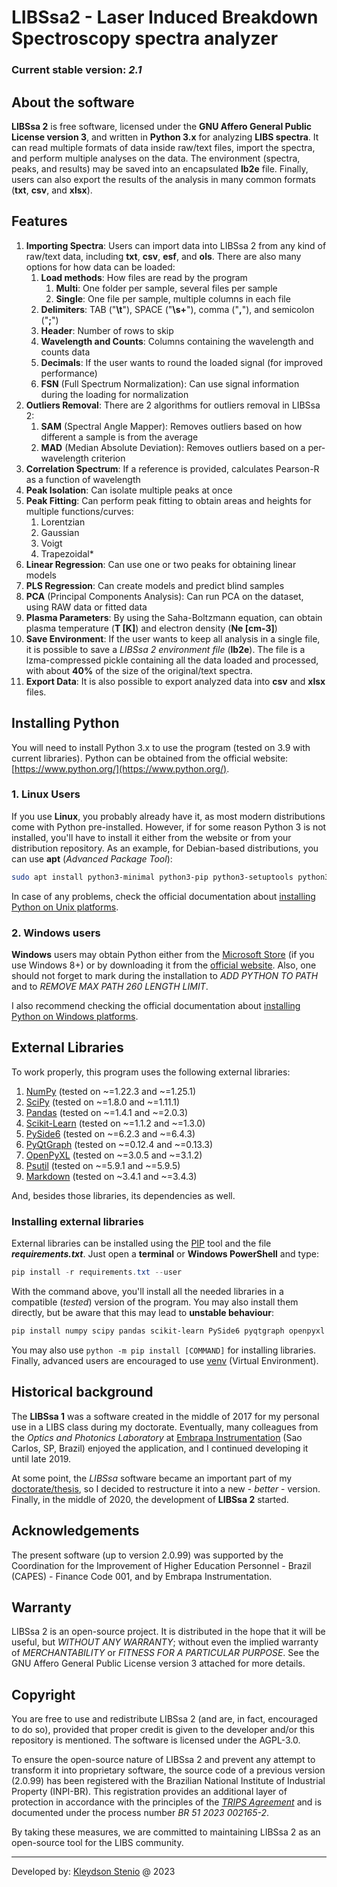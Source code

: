 # LIBSsa2 - Laser Induced Breakdown Spectroscopy spectra analyzer

### Current stable version: _2.1_

## About the software

**LIBSsa 2** is free software, licensed under the **GNU Affero General Public License version 3**, 
and written in **Python 3.x** for analyzing **LIBS spectra**. It can read multiple formats of data inside raw/text files,
import the spectra, and perform multiple analyses on the data. The environment (spectra, peaks, and results) may be saved into an encapsulated **lb2e** file.
Finally, users can also export the results of the analysis in many common formats (**txt**, **csv**, and **xlsx**).

## Features

1. **Importing Spectra**: Users can import data into LIBSsa 2 from any kind of raw/text data, including **txt**, **csv**, **esf**, and **ols**.
There are also many options for how data can be loaded:
   1. **Load methods**: How files are read by the program
      1. **Multi**: One folder per sample, several files per sample
      2. **Single**: One file per sample, multiple columns in each file
   2. **Delimiters**: TAB ("**\t**"), SPACE ("**\s+**"), comma ("**,**"), and semicolon ("**;**")
   3. **Header**: Number of rows to skip
   4. **Wavelength and Counts**: Columns containing the wavelength and counts data
   5. **Decimals**: If the user wants to round the loaded signal (for improved performance)
   6. **FSN** (Full Spectrum Normalization): Can use signal information during the loading for normalization
2. **Outliers Removal**: There are 2 algorithms for outliers removal in LIBSsa 2:
   1. **SAM** (Spectral Angle Mapper): Removes outliers based on how different a sample is from the average
   2. **MAD** (Median Absolute Deviation): Removes outliers based on a per-wavelength criterion
3. **Correlation Spectrum**: If a reference is provided, calculates Pearson-R as a function of wavelength
4. **Peak Isolation**: Can isolate multiple peaks at once
5. **Peak Fitting**: Can perform peak fitting to obtain areas and heights for multiple functions/curves:
   1. Lorentzian
   2. Gaussian
   3. Voigt
   4. Trapezoidal*
6. **Linear Regression**: Can use one or two peaks for obtaining linear models
7. **PLS Regression**: Can create models and predict blind samples
8. **PCA** (Principal Components Analysis): Can run PCA on the dataset, using RAW data or fitted data
9. **Plasma Parameters**: By using the Saha-Boltzmann equation, can obtain plasma temperature (**T [K]**) and electron density (**Ne [cm-3]**)
10. **Save Environment**: If the user wants to keep all analysis in a single file, it is possible to save a _LIBSsa 2 environment file_ (**lb2e**).
The file is a lzma-compressed pickle containing all the data loaded and processed, with about **40%** of the size of the original/text spectra.
11. **Export Data**: It is also possible to export analyzed data into **csv** and **xlsx** files.

## Installing Python

You will need to install Python 3.x to use the program (tested on 3.9 with current libraries).
Python can be obtained from the official website: [https://www.python.org/](https://www.python.org/).

### 1. Linux Users

If you use **Linux**, you probably already have it, as most modern distributions come with Python pre-installed.
However, if for some reason Python 3 is not installed, you'll have to install it either from the website or from your distribution repository.
As an example, for Debian-based distributions, you can use **apt** (_Advanced Package Tool_):

```bash
sudo apt install python3-minimal python3-pip python3-setuptools python3-wheel build-essential
```

In case of any problems, check the official documentation about [installing Python on
Unix platforms](https://docs.python.org/3/using/unix.html).

### 2. Windows users

**Windows** users may obtain Python either from the [Microsoft Store](https://apps.microsoft.com/store/detail/python-39/9P7QFQMJRFP7)
(if you use Windows 8+) or by downloading it from the [official website](https://www.python.org).
Also, one should not forget to mark during the installation to *ADD PYTHON TO PATH* and
to _REMOVE MAX PATH 260 LENGTH LIMIT_.

I also recommend checking the official documentation about [installing Python on
Windows platforms](https://docs.python.org/3/using/windows.html).

## External Libraries

To work properly, this program uses the following external libraries:

1. [NumPy](https://numpy.org/) (tested on ~=1.22.3 and ~=1.25.1)
2. [SciPy](https://scipy.org/) (tested on ~=1.8.0 and ~=1.11.1)
3. [Pandas](https://pandas.pydata.org/) (tested on ~=1.4.1 and ~=2.0.3)
4. [Scikit-Learn](https://scikit-learn.org/stable/) (tested on ~=1.1.2 and ~=1.3.0)
5. [PySide6](https://wiki.qt.io/Qt_for_Python) (tested on ~=6.2.3 and ~=6.4.3)
6. [PyQtGraph](https://pyqtgraph.readthedocs.io/en/latest/index.html) (tested on ~=0.12.4 and ~=0.13.3)
7. [OpenPyXL](https://openpyxl.readthedocs.io/en/stable/) (tested on ~=3.0.5 and ~=3.1.2)
8. [Psutil](https://github.com/giampaolo/psutil) (tested on ~=5.9.1 and ~=5.9.5)
9. [Markdown](https://python-markdown.github.io/) (tested on ~3.4.1 and ~=3.4.3)

And, besides those libraries, its dependencies as well.

### Installing external libraries

External libraries can be installed using the [PIP](https://docs.python.org/3/installing/index.html)
tool and the file _**requirements.txt**_. Just open a **terminal** or **Windows PowerShell**
and type:

```powershell
pip install -r requirements.txt --user
```

With the command above, you'll install all the needed libraries in a compatible (_tested_)
version of the program. You may also install them directly, but be aware that this may lead
to **unstable behaviour**:

```powershell
pip install numpy scipy pandas scikit-learn PySide6 pyqtgraph openpyxl psutil markdown --user
```

You may also use `python -m pip install [COMMAND]` for installing libraries. Finally,
advanced users are encouraged to use [venv](https://docs.python.org/3/library/venv.html)
(Virtual Environment).

## Historical background

The **LIBSsa 1** was a software created in the middle of 2017 for my personal use in a LIBS class during my doctorate.
Eventually, many colleagues from the _Optics and Photonics Laboratory_ at [Embrapa Instrumentation](https://www.embrapa.br/en/instrumentacao)
(Sao Carlos, SP, Brazil) enjoyed the application, and I continued developing it until late 2019.

At some point, the _LIBSsa_ software became an important part of my [doctorate/thesis](https://repositorio.ufscar.br/handle/ufscar/18072),
so I decided to restructure it into a new - _better_ - version. Finally, in the middle of 2020,
the development of **LIBSsa 2** started.

## Acknowledgements

The present software (up to version 2.0.99) was supported by the Coordination for the Improvement
of Higher Education Personnel - Brazil (CAPES) - Finance Code 001, and by Embrapa Instrumentation.

## Warranty

LIBSsa 2 is an open-source project. It is distributed in the hope that it will be
useful, but *WITHOUT ANY WARRANTY*; without even the implied warranty of *MERCHANTABILITY*
or *FITNESS FOR A PARTICULAR PURPOSE*. See the GNU Affero General Public License
version 3 attached for more details.

## Copyright

You are free to use and redistribute LIBSsa 2 (and are, in fact, encouraged to do so), provided that 
proper credit is given to the developer and/or this repository is mentioned. The software is licensed under the AGPL-3.0.

To ensure the open-source nature of LIBSsa 2 and prevent any attempt to transform it into proprietary software, the source code
of a previous version (2.0.99) has been registered with the Brazilian National Institute of Industrial Property (INPI-BR). 
This registration provides an additional layer of protection in accordance with the principles of the 
*[TRIPS Agreement]([url](https://www.wto.org/english/tratop_e/trips_e/intel2_e.htm))* and is documented under the process number *BR 51 2023 002165-2*.

By taking these measures, we are committed to maintaining LIBSsa 2 as an open-source tool for the LIBS community.

---

Developed by: [Kleydson Stenio](mailto:kleydson.stenio@gmail.com?Subject=LIBSsa_QUESTIONS) @ 2023
